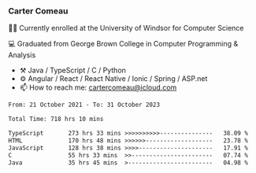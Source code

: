 ### Carter Comeau

🙋‍♂️ Currently enrolled at the University of Windsor for Computer Science

💻 Graduated from George Brown College in Computer Programming & Analysis

- ⚒️ Java / TypeScript / C / Python
- ⚙️ Angular / React / React Native / Ionic / Spring / ASP.net
- 📫 How to reach me: cartercomeau@icloud.com

<!--START_SECTION:waka-->

```txt
From: 21 October 2021 - To: 31 October 2023

Total Time: 718 hrs 10 mins

TypeScript       273 hrs 33 mins >>>>>>>>>>---------------   38.09 %
HTML             170 hrs 48 mins >>>>>>-------------------   23.78 %
JavaScript       128 hrs 38 mins >>>>---------------------   17.91 %
C                55 hrs 33 mins  >>-----------------------   07.74 %
Java             35 hrs 45 mins  >------------------------   04.98 %
```

<!--END_SECTION:waka-->
